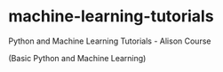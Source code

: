 # machine-learning-tutorials
Python and Machine Learning Tutorials - Alison Course

(Basic Python and Machine Learning)
